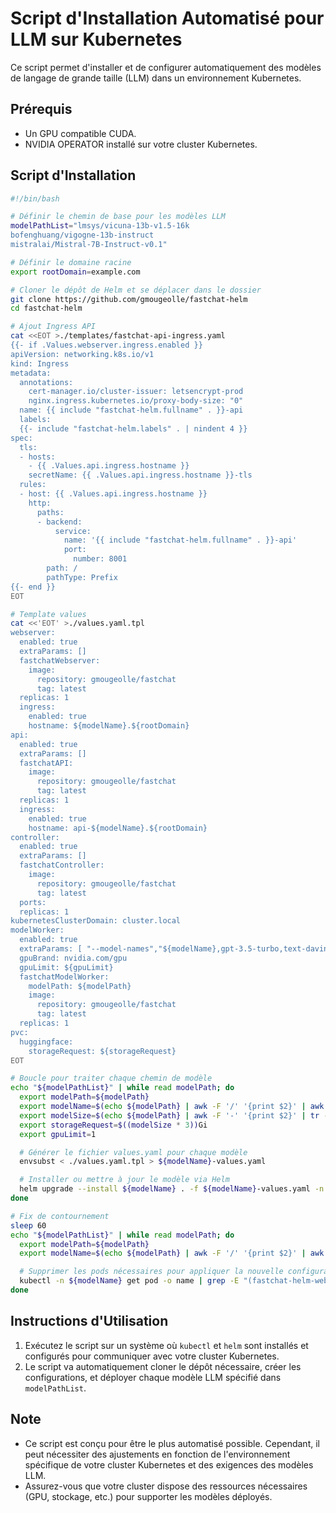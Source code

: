 # Script d'Installation Automatisé pour LLM sur Kubernetes

Ce script permet d'installer et de configurer automatiquement des modèles de langage de grande taille (LLM) dans un environnement Kubernetes.

## Prérequis

- Un GPU compatible CUDA.
- NVIDIA OPERATOR installé sur votre cluster Kubernetes.

## Script d'Installation

```bash
#!/bin/bash

# Définir le chemin de base pour les modèles LLM
modelPathList="lmsys/vicuna-13b-v1.5-16k
bofenghuang/vigogne-13b-instruct
mistralai/Mistral-7B-Instruct-v0.1"

# Définir le domaine racine
export rootDomain=example.com

# Cloner le dépôt de Helm et se déplacer dans le dossier
git clone https://github.com/gmougeolle/fastchat-helm
cd fastchat-helm

# Ajout Ingress API
cat <<EOT >./templates/fastchat-api-ingress.yaml
{{- if .Values.webserver.ingress.enabled }}
apiVersion: networking.k8s.io/v1
kind: Ingress
metadata:
  annotations:
    cert-manager.io/cluster-issuer: letsencrypt-prod
    nginx.ingress.kubernetes.io/proxy-body-size: "0"
  name: {{ include "fastchat-helm.fullname" . }}-api
  labels:
  {{- include "fastchat-helm.labels" . | nindent 4 }}
spec:
  tls:
  - hosts:
    - {{ .Values.api.ingress.hostname }}
    secretName: {{ .Values.api.ingress.hostname }}-tls
  rules:
  - host: {{ .Values.api.ingress.hostname }}
    http:
      paths:
      - backend:
          service:
            name: '{{ include "fastchat-helm.fullname" . }}-api'
            port:
              number: 8001
        path: /
        pathType: Prefix
{{- end }}
EOT

# Template values
cat <<'EOT' >./values.yaml.tpl
webserver:
  enabled: true
  extraParams: []
  fastchatWebserver:
    image:
      repository: gmougeolle/fastchat
      tag: latest
  replicas: 1
  ingress:
    enabled: true
    hostname: ${modelName}.${rootDomain}
api:
  enabled: true
  extraParams: []
  fastchatAPI:
    image:
      repository: gmougeolle/fastchat
      tag: latest
  replicas: 1
  ingress:
    enabled: true
    hostname: api-${modelName}.${rootDomain}
controller:
  enabled: true
  extraParams: []
  fastchatController:
    image:
      repository: gmougeolle/fastchat
      tag: latest
  ports:
  replicas: 1
kubernetesClusterDomain: cluster.local
modelWorker:
  enabled: true
  extraParams: [ "--model-names","${modelName},gpt-3.5-turbo,text-davinci-003,text-embedding-ada-002" ]
  gpuBrand: nvidia.com/gpu
  gpuLimit: ${gpuLimit}
  fastchatModelWorker:
    modelPath: ${modelPath}
    image:
      repository: gmougeolle/fastchat
      tag: latest
  replicas: 1
pvc:
  huggingface:
    storageRequest: ${storageRequest}
EOT

# Boucle pour traiter chaque chemin de modèle
echo "${modelPathList}" | while read modelPath; do
  export modelPath=${modelPath}
  export modelName=$(echo ${modelPath} | awk -F '/' '{print $2}' | awk -F '-' '{print $1}' | tr '[:upper:]' '[:lower:]')
  export modelSize=$(echo ${modelPath} | awk -F '-' '{print $2}' | tr -dc '0-9')
  export storageRequest=$((modelSize * 3))Gi
  export gpuLimit=1

  # Générer le fichier values.yaml pour chaque modèle
  envsubst < ./values.yaml.tpl > ${modelName}-values.yaml

  # Installer ou mettre à jour le modèle via Helm
  helm upgrade --install ${modelName} . -f ${modelName}-values.yaml -n ${modelName} --create-namespace
done

# Fix de contournement
sleep 60
echo "${modelPathList}" | while read modelPath; do
  export modelPath=${modelPath}
  export modelName=$(echo ${modelPath} | awk -F '/' '{print $2}' | awk -F '-' '{print $1}' | tr '[:upper:]' '[:lower:]')

  # Supprimer les pods nécessaires pour appliquer la nouvelle configuration
  kubectl -n ${modelName} get pod -o name | grep -E "(fastchat-helm-web-server|fastchat-api)" | xargs kubectl -n ${modelName} delete
done
```

## Instructions d'Utilisation

1. Exécutez le script sur un système où `kubectl` et `helm` sont installés et configurés pour communiquer avec votre cluster Kubernetes.
2. Le script va automatiquement cloner le dépôt nécessaire, créer les configurations, et déployer chaque modèle LLM spécifié dans `modelPathList`.

## Note

- Ce script est conçu pour être le plus automatisé possible. Cependant, il peut nécessiter des ajustements en fonction de l'environnement spécifique de votre cluster Kubernetes et des exigences des modèles LLM.
- Assurez-vous que votre cluster dispose des ressources nécessaires (GPU, stockage, etc.) pour supporter les modèles déployés.

